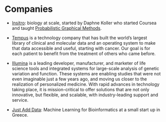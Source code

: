 # Companies

- [Insitro](https://insitro.com/): biology at scale, started by Daphne Koller
who started Coursea and taught [Probabilistic Graphical Methods](https://www.coursera.org/instructor/koller).

- [Tempus](https://www.tempus.com/) is a technology company that has built the world’s largest library of clinical and molecular data and an operating system to make that data accessible and useful, starting with cancer. Our goal is for each patient to benefit from the treatment of others who came before.

- [Illumina](https://www.illumina.com/company/about-us/fact-sheet.html) is a leading developer, manufacturer, and marketer of life science tools and integrated systems for large-scale analysis of genetic variation and function. These systems are enabling studies that were not even imaginable just a few years ago, and moving us closer to the realization of personalized medicine. With rapid advances in technology taking place, it is mission-critical to offer solutions that are not only innovative, but flexible, and scalable, with industry-leading support and service.

- [Just Add Data](https://www.jadbio.com/): Machine Learning for Bioinformatics at a small start up in Greece. 
